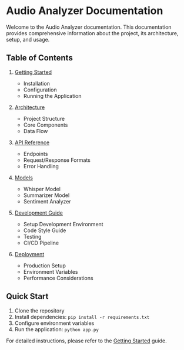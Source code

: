 # Audio Analyzer Documentation

Welcome to the Audio Analyzer documentation. This documentation provides comprehensive information about the project, its architecture, setup, and usage.

## Table of Contents

1. [Getting Started](./getting-started.md)
   - Installation
   - Configuration
   - Running the Application

2. [Architecture](./architecture.md)
   - Project Structure
   - Core Components
   - Data Flow

3. [API Reference](./api-reference.md)
   - Endpoints
   - Request/Response Formats
   - Error Handling

4. [Models](./models.md)
   - Whisper Model
   - Summarizer Model
   - Sentiment Analyzer

5. [Development Guide](./development.md)
   - Setup Development Environment
   - Code Style Guide
   - Testing
   - CI/CD Pipeline

6. [Deployment](./deployment.md)
   - Production Setup
   - Environment Variables
   - Performance Considerations

## Quick Start

1. Clone the repository
2. Install dependencies: `pip install -r requirements.txt`
3. Configure environment variables
4. Run the application: `python app.py`

For detailed instructions, please refer to the [Getting Started](./getting-started.md) guide. 